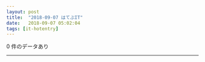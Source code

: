 ```yaml
---
layout: post
title:  "2018-09-07 はてぶIT"
date:   2018-09-07 05:02:04
tags: [it-hotentry]
---
```

0 件のデータあり

<hr>
